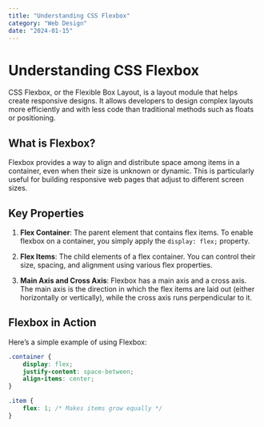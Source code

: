 ```yaml
---
title: "Understanding CSS Flexbox"
category: "Web Design"
date: "2024-01-15"
---
```


# Understanding CSS Flexbox

CSS Flexbox, or the Flexible Box Layout, is a layout module that helps create responsive designs. It allows developers to design complex layouts more efficiently and with less code than traditional methods such as floats or positioning.

## What is Flexbox?

Flexbox provides a way to align and distribute space among items in a container, even when their size is unknown or dynamic. This is particularly useful for building responsive web pages that adjust to different screen sizes.

## Key Properties

1. **Flex Container**: The parent element that contains flex items. To enable flexbox on a container, you simply apply the `display: flex;` property.

2. **Flex Items**: The child elements of a flex container. You can control their size, spacing, and alignment using various flex properties.

3. **Main Axis and Cross Axis**: Flexbox has a main axis and a cross axis. The main axis is the direction in which the flex items are laid out (either horizontally or vertically), while the cross axis runs perpendicular to it.

## Flexbox in Action

Here’s a simple example of using Flexbox:

```css
.container {
    display: flex;
    justify-content: space-between;
    align-items: center;
}

.item {
    flex: 1; /* Makes items grow equally */
}
